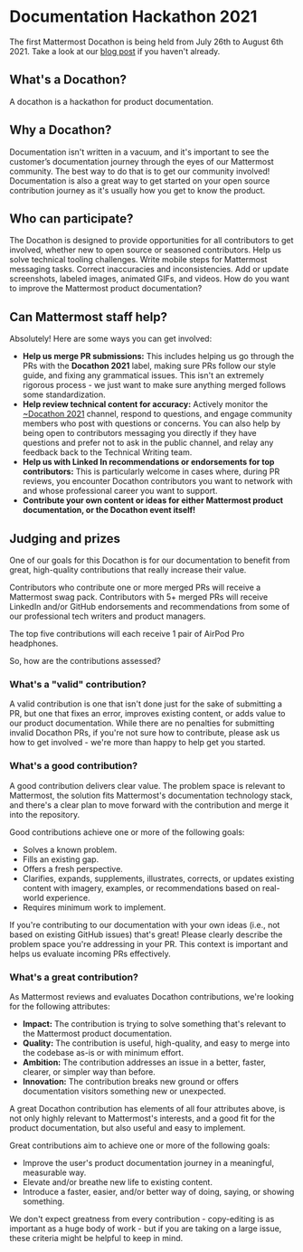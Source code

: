 # Documentation Hackathon 2021

The first Mattermost Docathon is being held from July 26th to August 6th 2021. Take a look at our [blog post](https://mattermost.com/blog/docathon-2021/) if you haven't already.

## What's a Docathon?

A docathon is a hackathon for product documentation. 

## Why a Docathon? 

Documentation isn't written in a vacuum, and it's important to see the customer’s documentation journey through the eyes of our Mattermost community. The best way to do that is to get our community involved! Documentation is also a great way to get started on your open source contribution journey as it's usually how you get to know the product.

## Who can participate?

The Docathon is designed to provide opportunities for all contributors to get involved, whether new to open source or seasoned contributors. Help us solve technical tooling challenges. Write mobile steps for Mattermost messaging tasks. Correct inaccuracies and inconsistencies. Add or update screenshots, labeled images, animated GIFs, and videos. How do you want to improve the Mattermost product documentation? 

## Can Mattermost staff help?

Absolutely! Here are some ways you can get involved:

* **Help us merge PR submissions:** This includes helping us go through the PRs with the **Docathon 2021** label, making sure PRs follow our style guide, and fixing any grammatical issues. This isn't an extremely rigorous process - we just want to make sure anything merged follows some standardization.
* **Help review technical content for accuracy:** Actively monitor the [~Docathon 2021](https://community-daily.mattermost.com/core/channels/docathon2021) channel, respond to questions, and engage community members who post with questions or concerns. You can also help by being open to contributors messaging you directly if they have questions and prefer not to ask in the public channel, and relay any feedback back to the Technical Writing team.
* **Help us with Linked In recommendations or endorsements for top contributors:** This is particularly welcome in cases where, during PR reviews, you encounter Docathon contributors you want to network with and whose professional career you want to support.
* **Contribute your own content or ideas for either Mattermost product documentation, or the Docathon event itself!**

## Judging and prizes

One of our goals for this Docathon is for our documentation to benefit from great, high-quality contributions that really increase their value. 

Contributors who contribute one or more merged PRs will receive a Mattermost swag pack. Contributors with 5+ merged PRs will receive LinkedIn and/or GitHub endorsements and recommendations from some of our professional tech writers and product managers.

The top five contributions will each receive 1 pair of AirPod Pro headphones.

So, how are the contributions assessed?
    
### What's a "valid" contribution?

A valid contribution is one that isn't done just for the sake of submitting a PR, but one that fixes an error, improves existing content, or adds value to our product documentation. While there are no penalties for submitting invalid Docathon PRs, if you're not sure how to contribute, please ask us how to get involved - we're more than happy to help get you started.

### What's a good contribution?

A good contribution delivers clear value. The problem space is relevant to Mattermost, the solution fits Mattermost's documentation technology stack, and there's a clear plan to move forward with the contribution and merge it into the repository.

Good contributions achieve one or more of the following goals:

* Solves a known problem.
* Fills an existing gap.
* Offers a fresh perspective.
* Clarifies, expands, supplements, illustrates, corrects, or updates existing content with imagery, examples, or recommendations based on real-world experience.
* Requires minimum work to implement.

If you're contributing to our documentation with your own ideas (i.e., not based on existing GitHub issues) that's great! Please clearly describe the problem space you're addressing in your PR. This context is important and helps us evaluate incoming PRs effectively.

### What's a great contribution?

As Mattermost reviews and evaluates Docathon contributions, we're looking for the following attributes:

* **Impact:** The contribution is trying to solve something that's relevant to the Mattermost product documentation.
* **Quality:** The contribution is useful, high-quality, and easy to merge into the codebase as-is or with minimum effort.
* **Ambition:** The contribution addresses an issue in a better, faster, clearer, or simpler way than before.
* **Innovation:** The contribution breaks new ground or offers documentation visitors something new or unexpected.

A great Docathon contribution has elements of all four attributes above, is not only highly relevant to Mattermost's interests, and a good fit for the product documentation, but also useful and easy to implement.

Great contributions aim to achieve one or more of the following goals:

* Improve the user's product documentation journey in a meaningful, measurable way.
* Elevate and/or breathe new life to existing content.
* Introduce a faster, easier, and/or better way of doing, saying, or showing something.

We don't expect greatness from every contribution - copy-editing is as important as a huge body of work - but if you are taking on a large issue, these criteria might be helpful to keep in mind.
